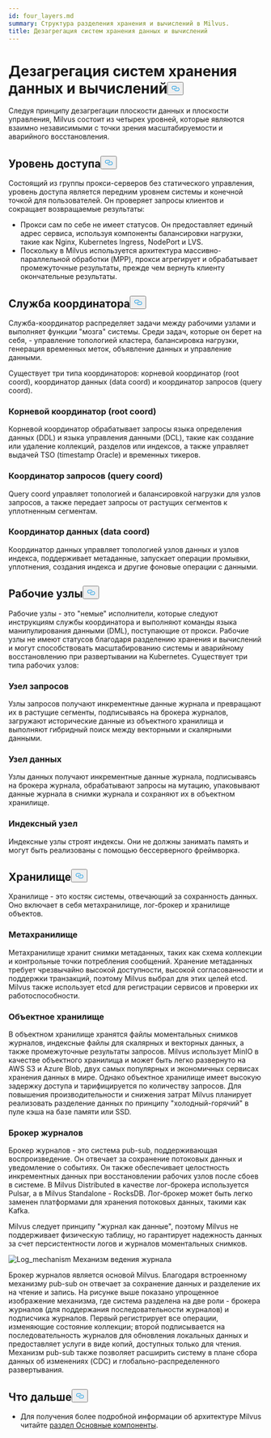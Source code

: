 ```yaml
---
id: four_layers.md
summary: Структура разделения хранения и вычислений в Milvus.
title: Дезагрегация систем хранения данных и вычислений
---
```

<h1 id="StorageComputing-Disaggregation" class="common-anchor-header">Дезагрегация систем хранения данных и вычислений<button data-href="#StorageComputing-Disaggregation" class="anchor-icon" translate="no">
      <svg translate="no"
        aria-hidden="true"
        focusable="false"
        height="20"
        version="1.1"
        viewBox="0 0 16 16"
        width="16"
      >
        <path
          fill="#0092E4"
          fill-rule="evenodd"
          d="M4 9h1v1H4c-1.5 0-3-1.69-3-3.5S2.55 3 4 3h4c1.45 0 3 1.69 3 3.5 0 1.41-.91 2.72-2 3.25V8.59c.58-.45 1-1.27 1-2.09C10 5.22 8.98 4 8 4H4c-.98 0-2 1.22-2 2.5S3 9 4 9zm9-3h-1v1h1c1 0 2 1.22 2 2.5S13.98 12 13 12H9c-.98 0-2-1.22-2-2.5 0-.83.42-1.64 1-2.09V6.25c-1.09.53-2 1.84-2 3.25C6 11.31 7.55 13 9 13h4c1.45 0 3-1.69 3-3.5S14.5 6 13 6z"
        ></path>
      </svg>
    </button></h1><p>Следуя принципу дезагрегации плоскости данных и плоскости управления, Milvus состоит из четырех уровней, которые являются взаимно независимыми с точки зрения масштабируемости и аварийного восстановления.</p>
<h2 id="Access-layer" class="common-anchor-header">Уровень доступа<button data-href="#Access-layer" class="anchor-icon" translate="no">
      <svg translate="no"
        aria-hidden="true"
        focusable="false"
        height="20"
        version="1.1"
        viewBox="0 0 16 16"
        width="16"
      >
        <path
          fill="#0092E4"
          fill-rule="evenodd"
          d="M4 9h1v1H4c-1.5 0-3-1.69-3-3.5S2.55 3 4 3h4c1.45 0 3 1.69 3 3.5 0 1.41-.91 2.72-2 3.25V8.59c.58-.45 1-1.27 1-2.09C10 5.22 8.98 4 8 4H4c-.98 0-2 1.22-2 2.5S3 9 4 9zm9-3h-1v1h1c1 0 2 1.22 2 2.5S13.98 12 13 12H9c-.98 0-2-1.22-2-2.5 0-.83.42-1.64 1-2.09V6.25c-1.09.53-2 1.84-2 3.25C6 11.31 7.55 13 9 13h4c1.45 0 3-1.69 3-3.5S14.5 6 13 6z"
        ></path>
      </svg>
    </button></h2><p>Состоящий из группы прокси-серверов без статического управления, уровень доступа является передним уровнем системы и конечной точкой для пользователей. Он проверяет запросы клиентов и сокращает возвращаемые результаты:</p>
<ul>
<li>Прокси сам по себе не имеет статусов. Он предоставляет единый адрес сервиса, используя компоненты балансировки нагрузки, такие как Nginx, Kubernetes Ingress, NodePort и LVS.</li>
<li>Поскольку в Milvus используется архитектура массивно-параллельной обработки (MPP), прокси агрегирует и обрабатывает промежуточные результаты, прежде чем вернуть клиенту окончательные результаты.</li>
</ul>
<h2 id="Coordinator-service" class="common-anchor-header">Служба координатора<button data-href="#Coordinator-service" class="anchor-icon" translate="no">
      <svg translate="no"
        aria-hidden="true"
        focusable="false"
        height="20"
        version="1.1"
        viewBox="0 0 16 16"
        width="16"
      >
        <path
          fill="#0092E4"
          fill-rule="evenodd"
          d="M4 9h1v1H4c-1.5 0-3-1.69-3-3.5S2.55 3 4 3h4c1.45 0 3 1.69 3 3.5 0 1.41-.91 2.72-2 3.25V8.59c.58-.45 1-1.27 1-2.09C10 5.22 8.98 4 8 4H4c-.98 0-2 1.22-2 2.5S3 9 4 9zm9-3h-1v1h1c1 0 2 1.22 2 2.5S13.98 12 13 12H9c-.98 0-2-1.22-2-2.5 0-.83.42-1.64 1-2.09V6.25c-1.09.53-2 1.84-2 3.25C6 11.31 7.55 13 9 13h4c1.45 0 3-1.69 3-3.5S14.5 6 13 6z"
        ></path>
      </svg>
    </button></h2><p>Служба-координатор распределяет задачи между рабочими узлами и выполняет функции "мозга" системы. Среди задач, которые он берет на себя, - управление топологией кластера, балансировка нагрузки, генерация временных меток, объявление данных и управление данными.</p>
<p>Существует три типа координаторов: корневой координатор (root coord), координатор данных (data coord) и координатор запросов (query coord).</p>
<h3 id="Root-coordinator-root-coord" class="common-anchor-header">Корневой координатор (root coord)</h3><p>Корневой координатор обрабатывает запросы языка определения данных (DDL) и языка управления данными (DCL), такие как создание или удаление коллекций, разделов или индексов, а также управляет выдачей TSO (timestamp Oracle) и временных тикеров.</p>
<h3 id="Query-coordinator-query-coord" class="common-anchor-header">Координатор запросов (query coord)</h3><p>Query coord управляет топологией и балансировкой нагрузки для узлов запросов, а также передает запросы от растущих сегментов к уплотненным сегментам.</p>
<h3 id="Data-coordinator-data-coord" class="common-anchor-header">Координатор данных (data coord)</h3><p>Координатор данных управляет топологией узлов данных и узлов индекса, поддерживает метаданные, запускает операции промывки, уплотнения, создания индекса и другие фоновые операции с данными.</p>
<h2 id="Worker-nodes" class="common-anchor-header">Рабочие узлы<button data-href="#Worker-nodes" class="anchor-icon" translate="no">
      <svg translate="no"
        aria-hidden="true"
        focusable="false"
        height="20"
        version="1.1"
        viewBox="0 0 16 16"
        width="16"
      >
        <path
          fill="#0092E4"
          fill-rule="evenodd"
          d="M4 9h1v1H4c-1.5 0-3-1.69-3-3.5S2.55 3 4 3h4c1.45 0 3 1.69 3 3.5 0 1.41-.91 2.72-2 3.25V8.59c.58-.45 1-1.27 1-2.09C10 5.22 8.98 4 8 4H4c-.98 0-2 1.22-2 2.5S3 9 4 9zm9-3h-1v1h1c1 0 2 1.22 2 2.5S13.98 12 13 12H9c-.98 0-2-1.22-2-2.5 0-.83.42-1.64 1-2.09V6.25c-1.09.53-2 1.84-2 3.25C6 11.31 7.55 13 9 13h4c1.45 0 3-1.69 3-3.5S14.5 6 13 6z"
        ></path>
      </svg>
    </button></h2><p>Рабочие узлы - это "немые" исполнители, которые следуют инструкциям службы координатора и выполняют команды языка манипулирования данными (DML), поступающие от прокси. Рабочие узлы не имеют статусов благодаря разделению хранения и вычислений и могут способствовать масштабированию системы и аварийному восстановлению при развертывании на Kubernetes. Существует три типа рабочих узлов:</p>
<h3 id="Query-node" class="common-anchor-header">Узел запросов</h3><p>Узлы запросов получают инкрементные данные журнала и превращают их в растущие сегменты, подписываясь на брокера журналов, загружают исторические данные из объектного хранилища и выполняют гибридный поиск между векторными и скалярными данными.</p>
<h3 id="Data-node" class="common-anchor-header">Узел данных</h3><p>Узлы данных получают инкрементные данные журнала, подписываясь на брокера журнала, обрабатывают запросы на мутацию, упаковывают данные журнала в снимки журнала и сохраняют их в объектном хранилище.</p>
<h3 id="Index-node" class="common-anchor-header">Индексный узел</h3><p>Индексные узлы строят индексы. Они не должны занимать память и могут быть реализованы с помощью бессерверного фреймворка.</p>
<h2 id="Storage" class="common-anchor-header">Хранилище<button data-href="#Storage" class="anchor-icon" translate="no">
      <svg translate="no"
        aria-hidden="true"
        focusable="false"
        height="20"
        version="1.1"
        viewBox="0 0 16 16"
        width="16"
      >
        <path
          fill="#0092E4"
          fill-rule="evenodd"
          d="M4 9h1v1H4c-1.5 0-3-1.69-3-3.5S2.55 3 4 3h4c1.45 0 3 1.69 3 3.5 0 1.41-.91 2.72-2 3.25V8.59c.58-.45 1-1.27 1-2.09C10 5.22 8.98 4 8 4H4c-.98 0-2 1.22-2 2.5S3 9 4 9zm9-3h-1v1h1c1 0 2 1.22 2 2.5S13.98 12 13 12H9c-.98 0-2-1.22-2-2.5 0-.83.42-1.64 1-2.09V6.25c-1.09.53-2 1.84-2 3.25C6 11.31 7.55 13 9 13h4c1.45 0 3-1.69 3-3.5S14.5 6 13 6z"
        ></path>
      </svg>
    </button></h2><p>Хранилище - это костяк системы, отвечающий за сохранность данных. Оно включает в себя метахранилище, лог-брокер и хранилище объектов.</p>
<h3 id="Meta-storage" class="common-anchor-header">Метахранилище</h3><p>Метахранилище хранит снимки метаданных, таких как схема коллекции и контрольные точки потребления сообщений. Хранение метаданных требует чрезвычайно высокой доступности, высокой согласованности и поддержки транзакций, поэтому Milvus выбрал для этих целей etcd. Milvus также использует etcd для регистрации сервисов и проверки их работоспособности.</p>
<h3 id="Object-storage" class="common-anchor-header">Объектное хранилище</h3><p>В объектном хранилище хранятся файлы моментальных снимков журналов, индексные файлы для скалярных и векторных данных, а также промежуточные результаты запросов. Milvus использует MinIO в качестве объектного хранилища и может быть легко развернуто на AWS S3 и Azure Blob, двух самых популярных и экономичных сервисах хранения данных в мире. Однако объектное хранилище имеет высокую задержку доступа и тарифицируется по количеству запросов. Для повышения производительности и снижения затрат Milvus планирует реализовать разделение данных по принципу "холодный-горячий" в пуле кэша на базе памяти или SSD.</p>
<h3 id="Log-broker" class="common-anchor-header">Брокер журналов</h3><p>Брокер журналов - это система pub-sub, поддерживающая воспроизведение. Он отвечает за сохранение потоковых данных и уведомление о событиях. Он также обеспечивает целостность инкрементных данных при восстановлении рабочих узлов после сбоев в системе. В Milvus Distributed в качестве лог-брокера используется Pulsar, а в Milvus Standalone - RocksDB. Лог-брокер может быть легко заменен платформами для хранения потоковых данных, такими как Kafka.</p>
<p>Milvus следует принципу "журнал как данные", поэтому Milvus не поддерживает физическую таблицу, но гарантирует надежность данных за счет персистентности логов и журналов моментальных снимков.</p>
<p>
  
   <span class="img-wrapper"> <img translate="no" src="/docs/v2.4.x/assets/log_mechanism.png" alt="Log_mechanism" class="doc-image" id="log_mechanism" />
   </span> <span class="img-wrapper"> <span>Механизм ведения журнала</span> </span></p>
<p>Брокер журналов является основой Milvus. Благодаря встроенному механизму pub-sub он отвечает за сохранение данных и разделение их на чтение и запись. На рисунке выше показано упрощенное изображение механизма, где система разделена на две роли - брокера журналов (для поддержания последовательности журналов) и подписчика журналов. Первый регистрирует все операции, изменяющие состояние коллекции; второй подписывается на последовательность журналов для обновления локальных данных и предоставляет услуги в виде копий, доступных только для чтения. Механизм pub-sub также позволяет расширить систему в плане сбора данных об изменениях (CDC) и глобально-распределенного развертывания.</p>
<h2 id="Whats-next" class="common-anchor-header">Что дальше<button data-href="#Whats-next" class="anchor-icon" translate="no">
      <svg translate="no"
        aria-hidden="true"
        focusable="false"
        height="20"
        version="1.1"
        viewBox="0 0 16 16"
        width="16"
      >
        <path
          fill="#0092E4"
          fill-rule="evenodd"
          d="M4 9h1v1H4c-1.5 0-3-1.69-3-3.5S2.55 3 4 3h4c1.45 0 3 1.69 3 3.5 0 1.41-.91 2.72-2 3.25V8.59c.58-.45 1-1.27 1-2.09C10 5.22 8.98 4 8 4H4c-.98 0-2 1.22-2 2.5S3 9 4 9zm9-3h-1v1h1c1 0 2 1.22 2 2.5S13.98 12 13 12H9c-.98 0-2-1.22-2-2.5 0-.83.42-1.64 1-2.09V6.25c-1.09.53-2 1.84-2 3.25C6 11.31 7.55 13 9 13h4c1.45 0 3-1.69 3-3.5S14.5 6 13 6z"
        ></path>
      </svg>
    </button></h2><ul>
<li>Для получения более подробной информации об архитектуре Milvus читайте <a href="/docs/ru/main_components.md">раздел Основные компоненты</a>.</li>
</ul>
